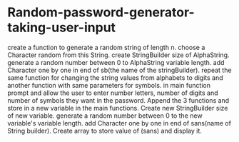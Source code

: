 # Random-password-generator-taking-user-input

 create a function to generate a random string of length n.
 choose a Character random from this String.
 create StringBuilder size of AlphaString.
 generate a random number between 0 to AlphaString variable length.
 add Character one by one in end of sb(the name of the stringBuilder).
 repeat the same function for changing the string values from alphabets to digits and another function with same parameters for symbols.
 in main function prompt and allow the user to enter number letters, number of digits and number of symbols they want in the password.
 Append the 3 functions and store in a new variable in the main functions.
 Create new StringBuilder size of new variable.
 generate a random number between 0 to  the new variable's variable length.
 add Character one by one in end of sans(name of String builder).
 Create array to store value of (sans) and display it.
